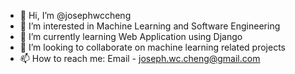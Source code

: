 - 👋 Hi, I’m @josephwccheng
- 👀 I’m interested in Machine Learning and Software Engineering
- 🌱 I’m currently learning Web Application using Django
- 💞️ I’m looking to collaborate on machine learning related projects
- 📫 How to reach me: Email - joseph.wc.cheng@gmail.com

<!---
josephwccheng/josephwccheng is a ✨ special ✨ repository because its `README.md` (this file) appears on your GitHub profile.
You can click the Preview link to take a look at your changes.
--->
